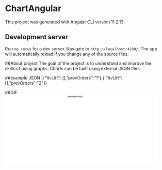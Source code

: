 # ChartAngular

This project was generated with [Angular CLI](https://github.com/angular/angular-cli) version 11.2.13.

## Development server

Run `ng serve` for a dev server. Navigate to `http://localhost:4200/`. The app will automatically reload if you change any of the source files.

##About project
The goal of the project is to understand and improve the skills of using graphs. Charts can be built using external JSON files.

##example JSON
[{"ltvLift": [],"prevOrders":"1"},{    "ltvLift":[],"prevOrders":"2"}]

##GIF
![](ChartGif.gif)